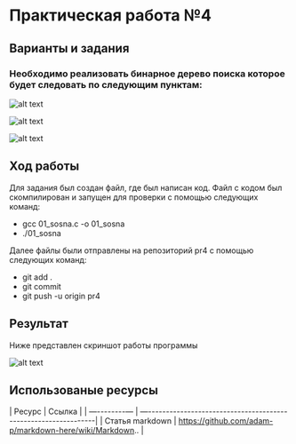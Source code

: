 # Практическая работа №4 
## Варианты и задания 
### Необходимо реализовать бинарное дерево поиска которое будет следовать по следующим пунктам: 
![alt text](https://pp.userapi.com/c847121/v847121821/1df94b/rnwdwu7ScRg.jpg) 

![alt text](https://pp.userapi.com/c854424/v854424356/20d06/mcSh4Ub5-i4.jpg) 

![alt text](https://pp.userapi.com/c846321/v846321330/1e6bdd/Rd-F4-QwI-A.jpg) 


## Ход работы 
Для задания был создан файл, где был написан код. Файл с кодом был скомпилирован и запущен для проверки с помощью следующих команд: 

* gcc 01_sosna.c -o 01_sosna 
* ./01_sosna 

Далее файлы были отправлены на репозиторий pr4 с помощью следующих команд: 

* git add . 
* git commit 
* git push -u origin pr4 

## Результат 
Ниже представлен скриншот работы программы 

![alt text](https://pp.userapi.com/c848532/v848532705/177ee8/dlN8IkoVtrk.jpg) 

## Использованые ресурсы 

| Ресурс | Ссылка | 
| —--------— | —---------------------------------------------------------------| 
| Статья markdown | https://github.com/adam-p/markdown-here/wiki/Markdown.. |
